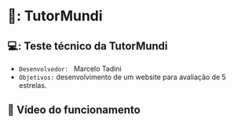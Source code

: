 
# 📝: TutorMundi

## 💻: Teste técnico da TutorMundi

- `Desenvolvedor: ` Marcelo Tadini 
- `Objetivos:` desenvolvimento de um website para avaliação de 5 estrelas.


## :movie_camera: Vídeo do funcionamento 


